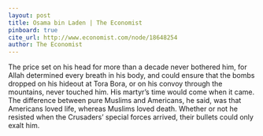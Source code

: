 ```yaml
---
layout: post
title: Osama bin Laden | The Economist
pinboard: true
cite_url: http://www.economist.com/node/18648254
author: The Economist
---
```

The price set on his head for more than a decade never bothered him, for Allah determined every breath in his body, and could ensure that the bombs dropped on his hideout at Tora Bora, or on his convoy through the mountains, never touched him. His martyr’s time would come when it came. The difference between pure Muslims and Americans, he said, was that Americans loved life, whereas Muslims loved death. Whether or not he resisted when the Crusaders’ special forces arrived, their bullets could only exalt him.  


